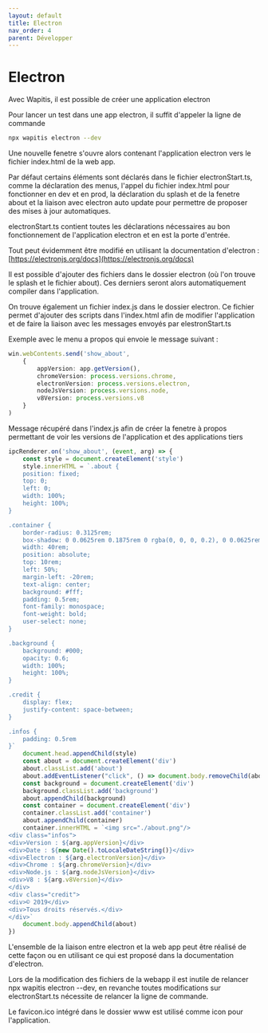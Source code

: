 ```yaml
---
layout: default
title: Electron
nav_order: 4
parent: Développer
---
```


# Electron

Avec Wapitis, il est possible de créer une application electron

Pour lancer un test dans une app electron, il suffit d'appeler la ligne de commande

```bash
npx wapitis electron --dev
```

Une nouvelle fenetre s'ouvre alors contenant l'application electron vers le fichier index.html de la web app.

Par défaut certains éléments sont déclarés dans le fichier electronStart.ts, comme la déclaration des menus, l'appel du fichier index.html pour fonctionner en dev et en prod, la déclaration du splash et de la fenetre about et la liaison avec electron auto update pour permettre de proposer des mises à jour automatiques.

electronStart.ts contient toutes les déclarations nécessaires au bon fonctionnement de l'application electron et en est la porte d'entrée.

Tout peut évidemment être modifié en utilisant la documentation d'electron : [https://electronjs.org/docs](https://electronjs.org/docs)

Il est possible d'ajouter des fichiers dans le dossier electron (où l'on trouve le splash et le fichier about). Ces derniers seront alors automatiquement compiler dans l'application.

On trouve également un fichier index.js dans le dossier electron. Ce fichier permet d'ajouter des scripts dans l'index.html afin de modifier l'application et de faire la liaison avec les messages envoyés par elestronStart.ts

Exemple avec le menu a propos qui envoie le message suivant :

```typescript
win.webContents.send('show_about',
    {
        appVersion: app.getVersion(),
        chromeVersion: process.versions.chrome,
        electronVersion: process.versions.electron,
        nodeJsVersion: process.versions.node,
        v8Version: process.versions.v8
    }
)
```

Message récupéré dans l'index.js afin de créer la fenetre à propos permettant de voir les versions de l'application et des applications tiers
```javascript
ipcRenderer.on('show_about', (event, arg) => {
    const style = document.createElement('style')
    style.innerHTML = `.about {
    position: fixed;
    top: 0;
    left: 0;
    width: 100%;
    height: 100%;
}

.container {
    border-radius: 0.3125rem;
    box-shadow: 0 0.0625rem 0.1875rem 0 rgba(0, 0, 0, 0.2), 0 0.0625rem 0.0625rem 0 rgba(0, 0, 0, 0.14), 0 0.125rem 0.0625rem -0.0625rem rgba(0, 0, 0, 0.12);
    width: 40rem;
    position: absolute;
    top: 10rem;
    left: 50%;
    margin-left: -20rem;
    text-align: center;
    background: #fff;
    padding: 0.5rem;
    font-family: monospace;
    font-weight: bold;
    user-select: none;
}

.background {
    background: #000;
    opacity: 0.6;
    width: 100%;
    height: 100%;
}

.credit {
    display: flex;
    justify-content: space-between;
}

.infos {
    padding: 0.5rem
}`
    document.head.appendChild(style)
    const about = document.createElement('div')
    about.classList.add('about')
    about.addEventListener("click", () => document.body.removeChild(about))
    const background = document.createElement('div')
    background.classList.add('background')
    about.appendChild(background)
    const container = document.createElement('div')
    container.classList.add('container')
    about.appendChild(container)
    container.innerHTML = `<img src="./about.png"/>
<div class="infos">
<div>Version : ${arg.appVersion}</div>
<div>Date : ${new Date().toLocaleDateString()}</div>
<div>Electron : ${arg.electronVersion}</div>
<div>Chrome : ${arg.chromeVersion}</div>
<div>Node.js : ${arg.nodeJsVersion}</div>
<div>V8 : ${arg.v8Version}</div>
</div>
<div class="credit">
<div>© 2019</div>
<div>Tous droits réservés.</div>
</div>`
    document.body.appendChild(about)
})
```

L'ensemble de la liaison entre electron et la web app peut être réalisé de cette façon ou en utilisant ce qui est proposé dans la documentation d'electron.

Lors de la modification des fichiers de la webapp il est inutile de relancer npx wapitis electron --dev, en revanche toutes modifications sur electronStart.ts nécessite de relancer la ligne de commande.

Le favicon.ico intégré dans le dossier www est utilisé comme icon pour l'application.